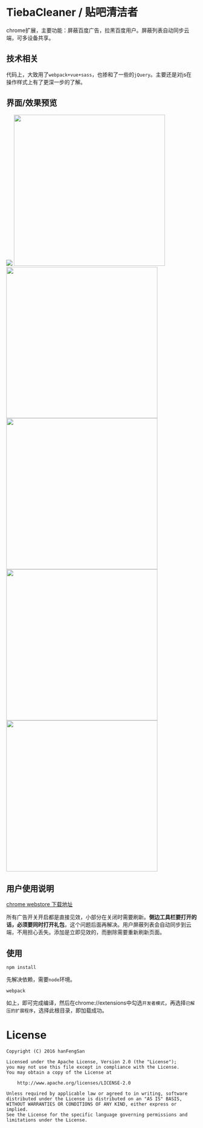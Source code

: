 # TiebaCleaner / 贴吧清洁者
chrome扩展，主要功能：屏蔽百度广告，拉黑百度用户。屏蔽列表自动同步云端，可多设备共享。

## 技术相关
代码上，大致用了``webpack+vue+sass``，也掺和了一些的``jQuery``。主要还是对js在操作样式上有了更深一步的了解。

## 界面/效果预览
<img src="https://github.com/hanFengSan/BilibiliCleaner/blob/master/image/preview-1.jpg"/>
<img src="https://github.com/hanFengSan/BilibiliCleaner/blob/master/image/preview-2.jpg" width="400px"/>
<img src="https://github.com/hanFengSan/BilibiliCleaner/blob/master/image/preview-3.jpg" width="400px"/>
<img src="https://github.com/hanFengSan/BilibiliCleaner/blob/master/image/preview-4.jpg" width="400px"/>
<img src="https://github.com/hanFengSan/BilibiliCleaner/blob/master/image/preview-5.jpg" width="400px"/>
<img src="https://github.com/hanFengSan/BilibiliCleaner/blob/master/image/preview-6.jpg" width="400px"/>

## 用户使用说明
[chrome webstore 下载地址](https://chrome.google.com/webstore/detail/%E8%B4%B4%E5%90%A7%E6%B8%85%E6%B4%81%E8%80%85/ffnpdhifpelckhfkhnamdpimbleanpom/)

所有广告开关开启都是直接见效，小部分在关闭时需要刷新。**侧边工具栏要打开的话，必须要同时打开礼包**，这个问题后面再解决。用户屏蔽列表会自动同步到云端，不用担心丢失。添加是立即见效的，而删除需要重新刷新页面。

## 使用
```
npm install
```
先解决依赖，需要``node``环境。
```
webpack
```
如上，即可完成编译，然后在chrome://extensions中勾选``开发者模式``，再选择``已解压的扩展程序``，选择此根目录，即加载成功。




# License

    Copyright (C) 2016 hanFengSan

    Licensed under the Apache License, Version 2.0 (the "License");
    you may not use this file except in compliance with the License.
    You may obtain a copy of the License at

        http://www.apache.org/licenses/LICENSE-2.0

    Unless required by applicable law or agreed to in writing, software
    distributed under the License is distributed on an "AS IS" BASIS,
    WITHOUT WARRANTIES OR CONDITIONS OF ANY KIND, either express or implied.
    See the License for the specific language governing permissions and
    limitations under the License.
